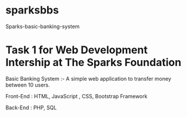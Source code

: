 # sparksbbs
Sparks-basic-banking-system

# Task 1 for Web Development Intership at The Sparks Foundation

Basic Banking System :- A simple web application to transfer money between 10 users.

Front-End : HTML, JavaScript , CSS, Bootstrap Framework

Back-End : PHP, SQL

